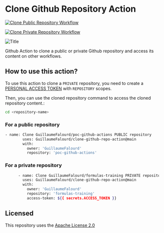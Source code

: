 # Clone Github Repository Action

[![Clone Public Repository Workflow](https://github.com/GuillaumeFalourd/clone-github-repo-action/actions/workflows/public-repo.yml/badge.svg)](https://github.com/GuillaumeFalourd/clone-github-repo-action/actions/workflows/public-repo.yml)

[![Clone Private Repository Workflow](https://github.com/GuillaumeFalourd/clone-github-repo-action/actions/workflows/private-repo.yml/badge.svg)](https://github.com/GuillaumeFalourd/clone-github-repo-action/actions/workflows/private-repo.yml)

![Title](https://user-images.githubusercontent.com/22433243/117468930-900a9800-af2b-11eb-9bd4-0aa16465f952.png)

Github Action to clone a public or private Github repository and access its content on other workflows.

## How to use this action?

To use this action to clone a `PRIVATE` repository, you need to create a [PERSONAL ACCESS TOKEN](https://github.com/settings/tokens) with `REPOSITORY` scopes.

Then, you can use the cloned repository command to access the cloned repository content.:

```bash
cd <repository-name>
```

### For a public repository

```bash
- name: Clone GuillaumeFalourd/poc-github-actions PUBLIC repository
        uses: GuillaumeFalourd/clone-github-repo-action@main
        with:
          owner: 'GuillaumeFalourd'
          repository: 'poc-github-actions'
```

### For a private repository

```bash
      - name: Clone GuillaumeFalourd/formulas-training PRIVATE repository
        uses: GuillaumeFalourd/clone-github-repo-action@main
        with:
          owner: 'GuillaumeFalourd'
          repository: 'formulas-training'
          access-token: ${{ secrets.ACCESS_TOKEN }}
```

## Licensed

This repository uses the [Apache License 2.0](https://github.com/GuillaumeFalourd/aws-cliaction/blob/main/LICENSE)
